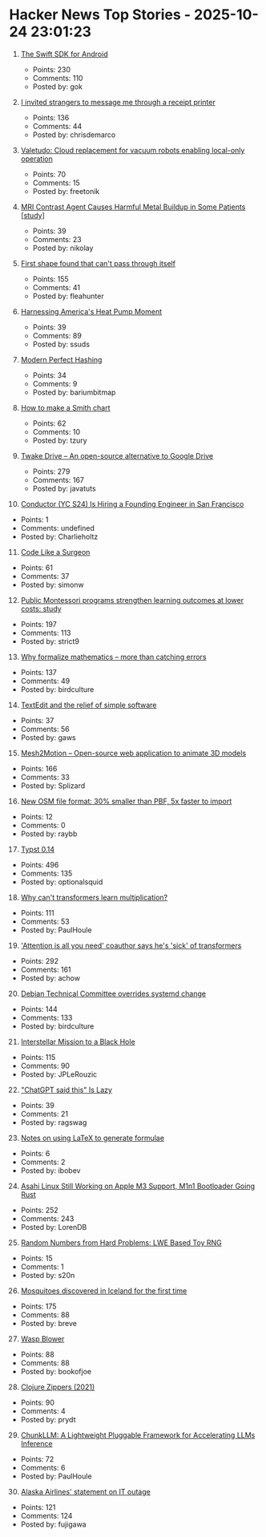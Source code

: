 # Hacker News Top Stories - 2025-10-24 23:01:23

1. [The Swift SDK for Android](https://www.swift.org/blog/nightly-swift-sdk-for-android/)
   - Points: 230
   - Comments: 110
   - Posted by: gok

2. [I invited strangers to message me through a receipt printer](https://aschmelyun.com/blog/i-invited-strangers-to-message-me-through-a-receipt-printer/)
   - Points: 136
   - Comments: 44
   - Posted by: chrisdemarco

3. [Valetudo: Cloud replacement for vacuum robots enabling local-only operation](https://valetudo.cloud/)
   - Points: 70
   - Comments: 15
   - Posted by: freetonik

4. [MRI Contrast Agent Causes Harmful Metal Buildup in Some Patients [study]](https://www.ormanager.com/briefs/study-mri-contrast-agent-causes-harmful-metal-buildup-in-some-patients/)
   - Points: 39
   - Comments: 23
   - Posted by: nikolay

5. [First shape found that can't pass through itself](https://www.quantamagazine.org/first-shape-found-that-cant-pass-through-itself-20251024/)
   - Points: 155
   - Comments: 41
   - Posted by: fleahunter

6. [Harnessing America's Heat Pump Moment](https://www.heatpumped.org/p/harnessing-america-s-heat-pump-moment)
   - Points: 39
   - Comments: 89
   - Posted by: ssuds

7. [Modern Perfect Hashing](https://blog.sesse.net/blog/tech/2025-10-23-21-23_modern_perfect_hashing.html)
   - Points: 34
   - Comments: 9
   - Posted by: bariumbitmap

8. [How to make a Smith chart](https://www.johndcook.com/blog/2025/10/23/smith-chart/)
   - Points: 62
   - Comments: 10
   - Posted by: tzury

9. [Twake Drive – An open-source alternative to Google Drive](https://github.com/linagora/twake-drive)
   - Points: 279
   - Comments: 167
   - Posted by: javatuts

10. [Conductor (YC S24) Is Hiring a Founding Engineer in San Francisco](https://www.ycombinator.com/companies/conductor/jobs/MYjJzBV-founding-engineer)
   - Points: 1
   - Comments: undefined
   - Posted by: Charlieholtz

11. [Code Like a Surgeon](https://www.geoffreylitt.com/2025/10/24/code-like-a-surgeon)
   - Points: 61
   - Comments: 37
   - Posted by: simonw

12. [Public Montessori programs strengthen learning outcomes at lower costs: study](https://phys.org/news/2025-10-national-montessori-early-outcomes-sharply.html)
   - Points: 197
   - Comments: 113
   - Posted by: strict9

13. [Why formalize mathematics – more than catching errors](https://rkirov.github.io/posts/why_lean/)
   - Points: 137
   - Comments: 49
   - Posted by: birdculture

14. [TextEdit and the relief of simple software](https://www.newyorker.com/culture/infinite-scroll/textedit-and-the-relief-of-simple-software)
   - Points: 37
   - Comments: 56
   - Posted by: gaws

15. [Mesh2Motion – Open-source web application to animate 3D models](https://mesh2motion.org/)
   - Points: 166
   - Comments: 33
   - Posted by: Splizard

16. [New OSM file format: 30% smaller than PBF, 5x faster to import](https://community.openstreetmap.org/t/new-osm-file-format-30-smaller-than-pbf-5x-faster-to-import/137151)
   - Points: 12
   - Comments: 0
   - Posted by: raybb

17. [Typst 0.14](https://typst.app/blog/2025/typst-0.14/)
   - Points: 496
   - Comments: 135
   - Posted by: optionalsquid

18. [Why can't transformers learn multiplication?](https://arxiv.org/abs/2510.00184)
   - Points: 111
   - Comments: 53
   - Posted by: PaulHoule

19. ['Attention is all you need' coauthor says he's 'sick' of transformers](https://venturebeat.com/ai/sakana-ais-cto-says-hes-absolutely-sick-of-transformers-the-tech-that-powers)
   - Points: 292
   - Comments: 161
   - Posted by: achow

20. [Debian Technical Committee overrides systemd change](https://lwn.net/Articles/1041316/)
   - Points: 144
   - Comments: 133
   - Posted by: birdculture

21. [Interstellar Mission to a Black Hole](https://www.centauri-dreams.org/2025/10/23/interstellar-mission-to-a-black-hole/)
   - Points: 115
   - Comments: 90
   - Posted by: JPLeRouzic

22. ["ChatGPT said this" Is Lazy](https://terriblesoftware.org/2025/10/24/chatgpt-said-this-is-lazy/)
   - Points: 39
   - Comments: 21
   - Posted by: ragswag

23. [Notes on using LaTeX to generate formulae](https://eli.thegreenplace.net/2025/notes-on-using-latex-to-generate-formulae/)
   - Points: 6
   - Comments: 2
   - Posted by: ibobev

24. [Asahi Linux Still Working on Apple M3 Support, M1n1 Bootloader Going Rust](https://www.phoronix.com/news/Asahi-Linux-M3-m1n1-Update)
   - Points: 252
   - Comments: 243
   - Posted by: LorenDB

25. [Random Numbers from Hard Problems: LWE Based Toy RNG](https://blog.s20n.dev/posts/lwe-rng/)
   - Points: 15
   - Comments: 1
   - Posted by: s20n

26. [Mosquitoes discovered in Iceland for the first time](https://www.cnn.com/2025/10/21/climate/iceland-mosquito-discovery)
   - Points: 175
   - Comments: 88
   - Posted by: breve

27. [Wasp Blower](https://softsolder.com/2025/08/12/wasp-blower/)
   - Points: 88
   - Comments: 88
   - Posted by: bookofjoe

28. [Clojure Zippers (2021)](https://grishaev.me/en/clojure-zippers/)
   - Points: 90
   - Comments: 4
   - Posted by: prydt

29. [ChunkLLM: A Lightweight Pluggable Framework for Accelerating LLMs Inference](https://arxiv.org/abs/2510.02361)
   - Points: 72
   - Comments: 6
   - Posted by: PaulHoule

30. [Alaska Airlines' statement on IT outage](https://news.alaskaair.com/on-the-record/alaska-statement-on-it-outage/)
   - Points: 121
   - Comments: 124
   - Posted by: fujigawa

